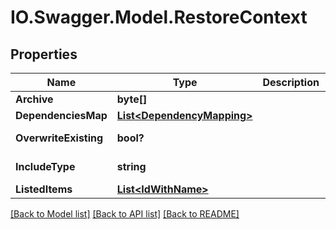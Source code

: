 # IO.Swagger.Model.RestoreContext
## Properties

Name | Type | Description | Notes
------------ | ------------- | ------------- | -------------
**Archive** | **byte[]** |  | [optional] 
**DependenciesMap** | [**List&lt;DependencyMapping&gt;**](DependencyMapping.md) |  | [optional] 
**OverwriteExisting** | **bool?** |  | [optional] [default to false]
**IncludeType** | **string** |  | [optional] [default to IncludeTypeEnum.All]
**ListedItems** | [**List&lt;IdWithName&gt;**](IdWithName.md) |  | [optional] 

[[Back to Model list]](../README.md#documentation-for-models) [[Back to API list]](../README.md#documentation-for-api-endpoints) [[Back to README]](../README.md)

